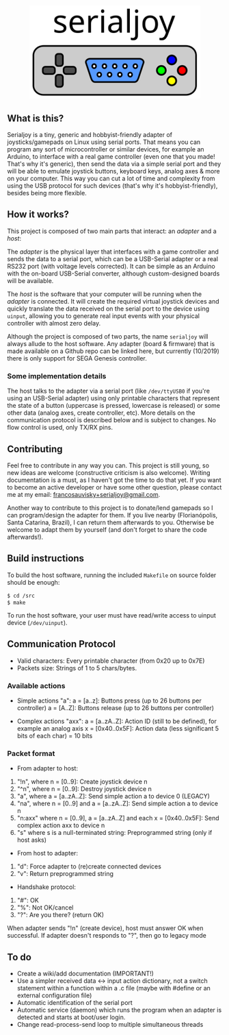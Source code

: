 <p align="center">
<img src="doc/serialjoy.svg" width="400">
</p>

## What is this?

Serialjoy is a tiny, generic and hobbyist-friendly adapter of joysticks/gamepads
on Linux using serial ports. That means you can program any sort of
microcontroller or similar devices, for example an Arduino, to interface with a
real game controller (even one that you made! That's why it's generic), then
send the data via a simple serial port and they will be able to emulate joystick
buttons, keyboard keys, analog axes & more on your computer. This way you can
cut a lot of time and complexity from using the USB protocol for such devices
(that's why it's hobbyist-friendly), besides being more flexible.

## How it works?

This project is composed of two main parts that interact: an *adapter* and a
*host*:

The *adapter* is the physical layer that interfaces with a game controller and
sends the data to a serial port, which can be a USB-Serial adapter or a real
RS232 port (with voltage levels corrected). It can be simple as an Arduino with
the on-board USB-Serial converter, although custom-designed boards will be
available.

The *host* is the software that your computer will be running when the *adapter*
is connected. It will create the required virtual joystick devices and quickly
translate the data received on the serial port to the device using `uinput`,
allowing you to generate real input events with your physical controller with
almost zero delay.

Although the project is composed of two parts, the name `serialjoy` will always
allude to the host software. Any adapter (board & firmware) that is made
available on a Github repo can be linked here, but currently (10/2019) there is
only support for SEGA Genesis controller.

### Some implementation details

The host talks to the adapter via a serial port (like `/dev/ttyUSB0` if you're
using an USB-Serial adapter) using only printable characters that represent the
state of a button (uppercase is pressed, lowercase is released) or some other
data (analog axes, create controller, etc). More details on the communication
protocol is described below and is subject to changes. No flow control is used,
only TX/RX pins.

## Contributing

Feel free to contribute in any way you can. This project is still young, so new
ideas are welcome (constructive criticism is also welcome). Writing
documentation is a must, as I haven't got the time to do that yet. If you want
to become an active developer or have some other question, please contact me at
my email:
[francosauvisky+serialjoy@gmail.com](mailto:francosauvisky+serialjoy@gmail.com).

Another way to contribute to this project is to donate/lend gamepads so I can
program/design the adapter for them. If you live nearby (Florianópolis, Santa
Catarina, Brazil), I can return them afterwards to you. Otherwise be welcome to
adapt them by yourself (and don't forget to share the code afterwards!).

## Build instructions

To build the host software, running the included `Makefile` on source folder
should be enough:

```
$ cd /src
$ make
```

To run the host software, your user must have read/write access to uinput device
(`/dev/uinput`).

## Communication Protocol

- Valid characters: Every printable character (from 0x20 up to 0x7E)
- Packets size: Strings of 1 to 5 chars/bytes.

### Available actions

- Simple actions "a":
a = [a..z]: Buttons press (up to 26 buttons per controller)
a = [A..Z]: Buttons release (up to 26 buttons per controller)

- Complex actions "axx":
a = [a..zA..Z]: Action ID (still to be defined), for example an analog axis
x = [0x40..0x5F]: Action data (less significant 5 bits of each char) = 10 bits

### Packet format

- From adapter to host:
1. "!n", where n = [0..9]: Create joystick device n
2. "^n", where n = [0..9]: Destroy joystick device n
3. "a", where a = [a..zA..Z]: Send simple action a to device 0 (LEGACY)
4. "na", where n = [0..9] and a = [a..zA..Z]: Send simple action a to device n
5. "n:axx" where n = [0..9], a = [a..zA..Z] and each x = [0x40..0x5F]: Send
complex action axx to device n
6. "s" where s is a null-terminated string: Preprogrammed string (only if host
asks)

- From host to adapter:
1. "d": Force adapter to (re)create connected devices
2. "v": Return preprogrammed string

- Handshake protocol:
1. "#": OK
2. "%": Not OK/cancel
3. "?": Are you there? (return OK)

When adapter sends "!n" (create device), host must answer OK when successful. If
adapter doesn't responds to "?", then go to legacy mode

## To do

- Create a wiki/add documentation (IMPORTANT!)
- Use a simpler received data <-> input action dictionary, not a switch
  statement within a function within a .c file (maybe with #define or an
  external configuration file)
- Automatic identification of the serial port
- Automatic service (daemon) which runs the program when an adapter is detected
  and starts at boot/user login.
- Change read-process-send loop to multiple simultaneous threads
